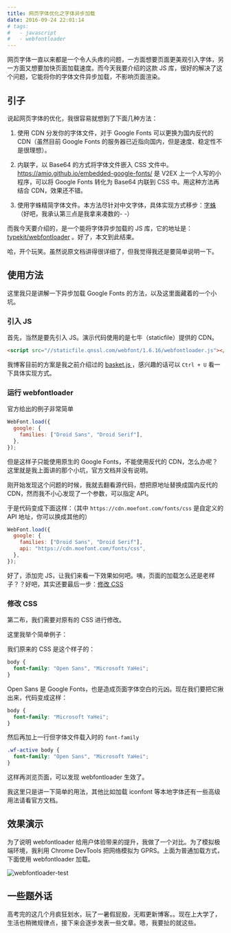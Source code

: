 ```yaml
---
title: 网页字体优化之字体异步加载
date: 2016-09-24 22:01:14
# tags:
#   - javascript
#   - webfontloader
---
```


网页字体一直以来都是一个令人头疼的问题，一方面想要页面更美观引入字体，另一方面又想要加快页面加载速度。而今天我要介绍的这款 JS 库，很好的解决了这个问题，它能将你的字体文件异步加载，不影响页面渲染。<!--more-->

## 引子

说起网页字体的优化，我很容易就想到了下面几种方法：

1. 使用 CDN 分发你的字体文件，对于 Google Fonts 可以更换为国内反代的 CDN（虽然目前 Google Fonts 的服务器已近指向国内，但是速度、稳定性不是很理想）。

2. 内联字，以 Base64 的方式将字体文件嵌入 CSS 文件中。https://amio.github.io/embedded-google-fonts/ 是 V2EX 上一个人写的小程序，可以将 Google Fonts 转化为 Base64 内联到 CSS 中。用这种方法再结合 CDN，效果还不错。

3. 使用字蛛精简字体文件。本方法尽针对中文字体，具体实现方式移步：[字蛛](http://font-spider.org/) （好吧，我承认第三点是我拿来凑数的- -）

而我今天要介绍的，是一个能将字体异步加载的 JS 库，它的地址是：[typekit/webfontloader](https://github.com/typekit/webfontloader) 。好了，本文到此结束。

哈，开个玩笑。虽然说原文档讲得很详细了，但我觉得我还是要简单说明一下。

## 使用方法

这里我只是讲解一下异步加载 Google Fonts 的方法，以及这里面藏着的一个小坑。

### 引入 JS

首先，当然是要先引入 JS。演示代码使用的是七牛（staticfile）提供的 CDN。

```html
<script src="//staticfile.qnssl.com/webfont/1.6.16/webfontloader.js"></script>
```

我博客目前的方案是我之前介绍过的 [basket.js
](/use-basketjs/)，感兴趣的话可以 `Ctrl + U` 看一下具体实现方式。

### 运行 webfontloader

官方给出的例子非常简单

```javascript
WebFont.load({
  google: {
    families: ["Droid Sans", "Droid Serif"],
  },
});
```

但是这样子只能使用原生的 Google Fonts，不能使用反代的 CDN，怎么办呢？这里就是我上面讲的那个小坑，官方文档并没有说明。

刚开始发现这个问题的时候，我就去翻看源代码，想把原地址替换成国内反代的 CDN，然而我不小心发现了一个参数，可以指定 API。

于是代码变成下面这样：（其中 `https://cdn.moefont.com/fonts/css` 是自定义的 API 地址，你可以换成其他的）

```javascript
WebFont.load({
  google: {
    families: ["Droid Sans", "Droid Serif"],
    api: "https://cdn.moefont.com/fonts/css",
  },
});
```

好了，添加完 JS，让我们来看一下效果如何吧。咦，页面的加载怎么还是老样子？？好吧，其实还要最后一步：[修改 CSS](#修改-CSS)

### 修改 CSS

第二布，我们需要对原有的 CSS 进行修改。

这里我举个简单例子：

我们原来的 CSS 是这个样子的：

```css
body {
  font-family: "Open Sans", "Microsoft YaHei";
}
```

Open Sans 是 Google Fonts，也是造成页面字体空白的元凶。现在我们要把它揪出来，代码变成这样：

```css
body {
  font-family: "Microsoft YaHei";
}
```

然后再加上一行但字体文件载入时的 `font-family`

```css
.wf-active body {
  font-family: "Open Sans", "Microsoft YaHei";
}
```

这样再浏览页面，可以发现 webfontloader 生效了。

我这里只是讲一下简单的用法，其他比如加载 iconfont 等本地字体还有一些高级用法请看官方文档。

## 效果演示

为了说明 webfontloader 给用户体验带来的提升，我做了一个对比。为了模拟极端环境，我利用 Chrome DevTools 把网络模拟为 GPRS。上面为普通加载方式，下面使用 webfontloader 加载。

![webfontloader-test](https://img.giuem-lb.washingpatrick.cn/webfontloader-test.gif)

## 一些题外话

高考完的这几个月疯狂划水，玩了一暑假屁股，无暇更新博客。。现在上大学了，生活也稍微规律点，接下来会逐步发表一些文章。嗯，我要扯的就这些。
